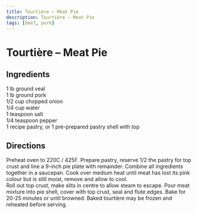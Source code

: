 ```yaml
---
title: Tourtière – Meat Pie
description: Tourtière – Meat Pie
tags: [beef, pork]
---
```


# Tourtière – Meat Pie

## Ingredients
1 lb ground veal  
1 lb ground pork  
1/2 cup chopped onion  
1/4 cup water  
1 teaspoon salt  
1/4 teaspoon pepper  
1 recipe pastry, or 1 pre-prepared pastry shell with top

## Directions
Preheat oven to 220C / 425F. Prepare pastry, reserve 1/2 the pastry for top crust and line a 9-inch pie plate with remainder. Combine all ingredients together in a saucepan. Cook over medium heat until meat has lost its pink colour but is still moist, remove and allow to cool.  
Roll out top crust, make slits in centre to allow steam to escape. Pour meat mixture into pie shell, cover with top crust, seal and
flute edges. Bake for 20-25 minutes or until browned. Baked tourtière may be frozen and reheated before serving.